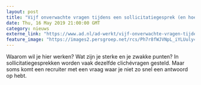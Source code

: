 ```yaml
---
layout: post
title: "Vijf onverwachte vragen tijdens een sollicitatiegesprek (en hoe ze te beantwoorden)"
date: Thu, 16 May 2019 21:00:00 GMT
category: nieuws
externe_link: "https://www.ad.nl/ad-werkt/vijf-onverwachte-vragen-tijdens-een-sollicitatiegesprek-en-hoe-ze-te-beantwoorden~a21aa92c/"
feature_image: "https://images2.persgroep.net/rcs/Ph7r8fWJVNpL_iYLUuly4nuuVmU/diocontent/148237979/_fitwidth/400/?appId=21791a8992982cd8da851550a453bd7f&quality=0.7"
---
```


Waarom wil je hier werken? Wat zijn je sterke en je zwakke punten? In sollicitatiegesprekken worden vaak dezelfde clichévragen gesteld. Maar soms komt een recruiter met een vraag waar je niet zo snel een antwoord op hebt.
